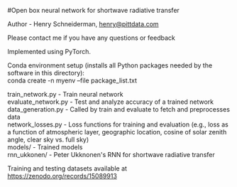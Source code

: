 #Open box neural network for shortwave radiative transfer

Author - Henry Schneiderman, henry@pittdata.com

Please contact me if you have any questions or feedback

Implemented using PyTorch.

Conda environment setup (installs all Python packages needed by the software in this directory):<br> 
conda create -n myenv –file package_list.txt

train_network.py - Train neural network<br>
evaluate_network.py - Test and analyze accuracy of a trained network<br>
data_generation.py - Called by train and evaluate to fetch and preprocesses data<br>
network_losses.py - Loss functions for training and evaluation (e.g., loss as a function of atmospheric layer, geographic location, cosine of solar zenith angle, clear sky vs. full sky)<br>
models/ - Trained models <br>
rnn_ukkonen/ - Peter Ukknonen's RNN for shortwave radiative transfer<br>

Training and testing datasets available at https://zenodo.org/records/15089913



